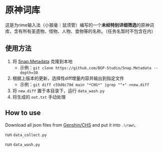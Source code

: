 # 原神词库

这是为rime输入法（小狼毫｜鼠须管）编写的一个**未经特别详细筛选**的原神词库，含有所有圣遗物、怪物、人物、食物等的名称。（任务名暂时不包含在内）

## 使用方法

1. 将 [Snap.Metadata](https://github.com/DGP-Studio/Snap.Metadata) 克隆到本地
    - 示例：`git clone https://github.com/DGP-Studio/Snap.Metadata --depth=30`
2. 根据上版本的更新，选择性diff增量内容并输出到指定文件
    - 示例：`git diff c59d8c79d main "*CHS*" |grep "^+" >new.diff`
3. 将 `new.diff` 置于本目录下，运行 `data_wash.py`
4. 将生成的 `out.txt` 手动处理

## How to use

Download all json files from [Genshin/CHS](https://github.com/DGP-Studio/Snap.Metadata/tree/main/Genshin/CHS) and put it into `.\raw\`.

run `data_collect.py`

run `data_wash.py`
